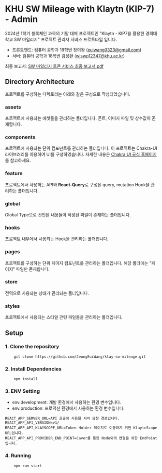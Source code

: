 # KHU SW Mileage with Klaytn (KIP-7) - Admin
2024년 1학기 블록체인 과목의 기말 대체 프로젝트인 "Klaytn - KIP7을 활용한 경희대학교 SW 마일리지" 프로젝트 관리자 서비스 프로토타입 입니다.
- 프론트엔드: 컴퓨터 공학과 18학번 정의왕 (euiwang0323@gmail.com)
- 서버: 컴퓨터 공학과 18학번 김성환 (wjswp12347@khu.ac.kr)

최종 보고서: [SW 마일리지 토큰 서비스 최종 보고서.pdf](./SW%20마일리지%20토큰%20서비스%20최종%20보고서.pdf)

## Directory Architecture
프로젝트를 구성하는 디렉토리는 아래와 같은 구성으로 작성되었습니다.

### assets
프로젝트에 사용되는 에셋들을 관리하는 폴더입니다. 폰트, 이미지 파일 및 상수값이 존재합니다.

### components
프로젝트에 사용되는 단위 컴포넌트를 관리하는 폴더입니다. 이 프로젝트는 Chakra-UI 라이브러리를 이용하여 UI를 구성하였습니다. 자세한
내용은 [Chakra UI 공식 홈페이지](https://v2.chakra-ui.com/getting-started)를 참고하세요.

### feature
프로젝트에서 사용하는 API와 **React-Query**로 구성된 query, mutation Hook을 관리하는 폴더입니다.

### global
Global Type으로 선언된 내용들이 작성된 파일이 존재하는 폴더입니다.

### hooks
프로젝트 내부에서 사용되는 Hook을 관리하는 폴더입니다.

### pages
프로젝트를 구성하는 단위 페이지 컴포넌트를 관리하는 폴더입니다. 해당 폴더에는 "페이지" 파일만 존재합니다.

### store
전역으로 사용되는 상태가 관리되는 폴더입니다.

### styles
프로젝트에서 사용되는 스타일 관련 파일들을 관리하는 폴더입니다.

## Setup

### 1. **Clone the repository**
```shell
    git clone https://github.com/JeongEuiWang/klay-sw-mileage.git
```
### 2. **Install Dependencies**
```shell
    npm install
```

### 3. **ENV Setting**
- env.development: 개발 환경에서 사용하는 환경 변수입니다.
- env.production: 프로덕션 환경에서 사용하는 환경 변수입니다.
```dotenv
REACT_APP_SERVER_URL=API 호출에 사용될 서버 요청 경로입니다.
REACT_APP_API_VERSION=v1/
REACT_APP_API_KLAYSCOPE_URL=Token Holder 페이지로 이동하기 위한 KlaytnScope URL입니다.
REACT_APP_API_PROVIDER_END_POINT=Caver를 통한 Node와의 연결을 위한 EndPoint입니다.
```

### 4. **Running**
```shell
    npm run start
```
